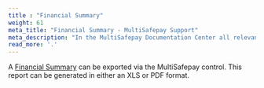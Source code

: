 ```yaml
---
title : "Financial Summary"
weight: 61
meta_title: "Financial Summary - MultiSafepay Support"
meta_description: "In the MultiSafepay Documentation Center all relevant information regarding our Plugins and API. As well as Support pages for Payment Method, Tools and General Questions. You can also find the contact details of our Support Team and Integration Team."
read_more: '.'
---
```

A [Financial Summary](https://merchant.multisafepay.com/financial-summary) can be exported via the MultiSafepay control. This report can be generated in either an XLS or PDF format.